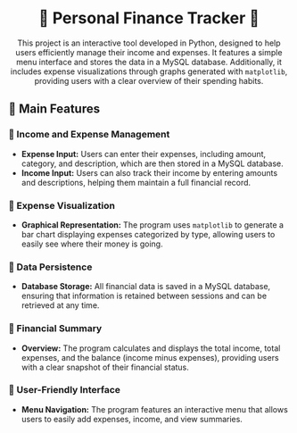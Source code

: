 <h1 align="center">🎯 Personal Finance Tracker 🎯</h1>
<p align="center">This project is an interactive tool developed in Python, designed to help users efficiently manage their income and expenses. It features a simple menu interface and stores the data in a MySQL database. Additionally, it includes expense visualizations through graphs generated with <code>matplotlib</code>, providing users with a clear overview of their spending habits.</p>

<h2>🚀 Main Features</h2>

<h3>🔹 Income and Expense Management</h3>
<ul>
    <li><strong>Expense Input:</strong> Users can enter their expenses, including amount, category, and description, which are then stored in a MySQL database.</li>
    <li><strong>Income Input:</strong> Users can also track their income by entering amounts and descriptions, helping them maintain a full financial record.</li>
</ul>

<h3>🔹 Expense Visualization</h3>
<ul>
    <li><strong>Graphical Representation:</strong> The program uses <code>matplotlib</code> to generate a bar chart displaying expenses categorized by type, allowing users to easily see where their money is going.</li>
</ul>

<h3>🔹 Data Persistence</h3>
<ul>
    <li><strong>Database Storage:</strong> All financial data is saved in a MySQL database, ensuring that information is retained between sessions and can be retrieved at any time.</li>
</ul>

<h3>🔹 Financial Summary</h3>
<ul>
    <li><strong>Overview:</strong> The program calculates and displays the total income, total expenses, and the balance (income minus expenses), providing users with a clear snapshot of their financial status.</li>
</ul>

<h3>🔹 User-Friendly Interface</h3>
<ul>
    <li><strong>Menu Navigation:</strong> The program features an interactive menu that allows users to easily add expenses, income, and view summaries.</li>
</ul>
